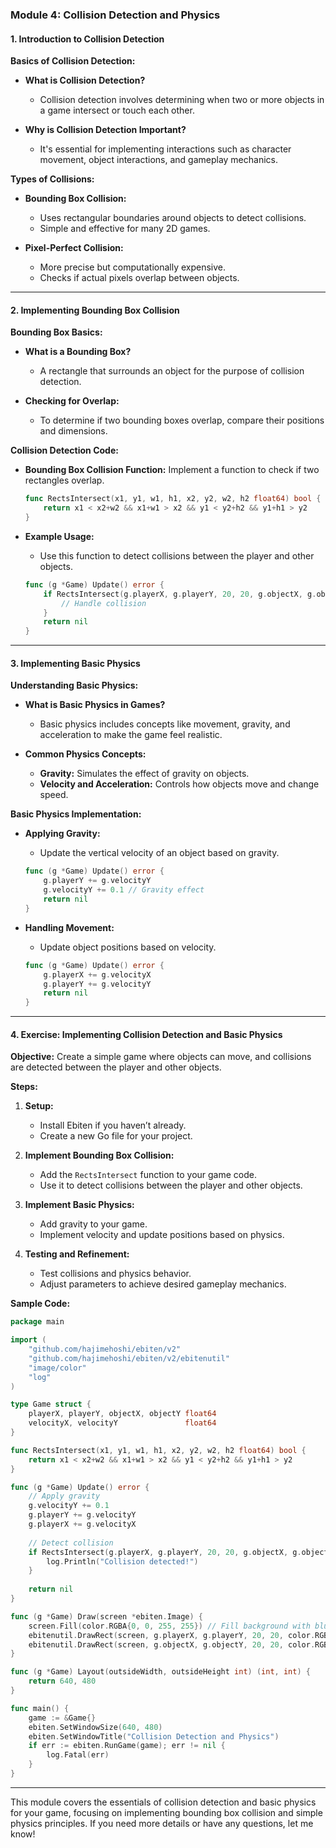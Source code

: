 ### **Module 4: Collision Detection and Physics**

#### **1. Introduction to Collision Detection**

**Basics of Collision Detection:**
- **What is Collision Detection?**
  - Collision detection involves determining when two or more objects in a game intersect or touch each other.

- **Why is Collision Detection Important?**
  - It's essential for implementing interactions such as character movement, object interactions, and gameplay mechanics.

**Types of Collisions:**
- **Bounding Box Collision:**
  - Uses rectangular boundaries around objects to detect collisions.
  - Simple and effective for many 2D games.

- **Pixel-Perfect Collision:**
  - More precise but computationally expensive.
  - Checks if actual pixels overlap between objects.

---

#### **2. Implementing Bounding Box Collision**

**Bounding Box Basics:**
- **What is a Bounding Box?**
  - A rectangle that surrounds an object for the purpose of collision detection.

- **Checking for Overlap:**
  - To determine if two bounding boxes overlap, compare their positions and dimensions.

**Collision Detection Code:**
- **Bounding Box Collision Function:**
  Implement a function to check if two rectangles overlap.

  ```go
  func RectsIntersect(x1, y1, w1, h1, x2, y2, w2, h2 float64) bool {
      return x1 < x2+w2 && x1+w1 > x2 && y1 < y2+h2 && y1+h1 > y2
  }
  ```

- **Example Usage:**
  - Use this function to detect collisions between the player and other objects.

  ```go
  func (g *Game) Update() error {
      if RectsIntersect(g.playerX, g.playerY, 20, 20, g.objectX, g.objectY, 20, 20) {
          // Handle collision
      }
      return nil
  }
  ```

---

#### **3. Implementing Basic Physics**

**Understanding Basic Physics:**
- **What is Basic Physics in Games?**
  - Basic physics includes concepts like movement, gravity, and acceleration to make the game feel realistic.

- **Common Physics Concepts:**
  - **Gravity:** Simulates the effect of gravity on objects.
  - **Velocity and Acceleration:** Controls how objects move and change speed.

**Basic Physics Implementation:**
- **Applying Gravity:**
  - Update the vertical velocity of an object based on gravity.

  ```go
  func (g *Game) Update() error {
      g.playerY += g.velocityY
      g.velocityY += 0.1 // Gravity effect
      return nil
  }
  ```

- **Handling Movement:**
  - Update object positions based on velocity.

  ```go
  func (g *Game) Update() error {
      g.playerX += g.velocityX
      g.playerY += g.velocityY
      return nil
  }
  ```

---

#### **4. Exercise: Implementing Collision Detection and Basic Physics**

**Objective:**
Create a simple game where objects can move, and collisions are detected between the player and other objects.

**Steps:**
1. **Setup:**
   - Install Ebiten if you haven’t already.
   - Create a new Go file for your project.

2. **Implement Bounding Box Collision:**
   - Add the `RectsIntersect` function to your game code.
   - Use it to detect collisions between the player and other objects.

3. **Implement Basic Physics:**
   - Add gravity to your game.
   - Implement velocity and update positions based on physics.

4. **Testing and Refinement:**
   - Test collisions and physics behavior.
   - Adjust parameters to achieve desired gameplay mechanics.

**Sample Code:**

```go
package main

import (
    "github.com/hajimehoshi/ebiten/v2"
    "github.com/hajimehoshi/ebiten/v2/ebitenutil"
    "image/color"
    "log"
)

type Game struct {
    playerX, playerY, objectX, objectY float64
    velocityX, velocityY               float64
}

func RectsIntersect(x1, y1, w1, h1, x2, y2, w2, h2 float64) bool {
    return x1 < x2+w2 && x1+w1 > x2 && y1 < y2+h2 && y1+h1 > y2
}

func (g *Game) Update() error {
    // Apply gravity
    g.velocityY += 0.1
    g.playerY += g.velocityY
    g.playerX += g.velocityX
    
    // Detect collision
    if RectsIntersect(g.playerX, g.playerY, 20, 20, g.objectX, g.objectY, 20, 20) {
        log.Println("Collision detected!")
    }
    
    return nil
}

func (g *Game) Draw(screen *ebiten.Image) {
    screen.Fill(color.RGBA{0, 0, 255, 255}) // Fill background with blue
    ebitenutil.DrawRect(screen, g.playerX, g.playerY, 20, 20, color.RGBA{255, 0, 0, 255}) // Draw player
    ebitenutil.DrawRect(screen, g.objectX, g.objectY, 20, 20, color.RGBA{0, 255, 0, 255}) // Draw object
}

func (g *Game) Layout(outsideWidth, outsideHeight int) (int, int) {
    return 640, 480
}

func main() {
    game := &Game{}
    ebiten.SetWindowSize(640, 480)
    ebiten.SetWindowTitle("Collision Detection and Physics")
    if err := ebiten.RunGame(game); err != nil {
        log.Fatal(err)
    }
}
```

---

This module covers the essentials of collision detection and basic physics for your game, focusing on implementing bounding box collision and simple physics principles. If you need more details or have any questions, let me know!
